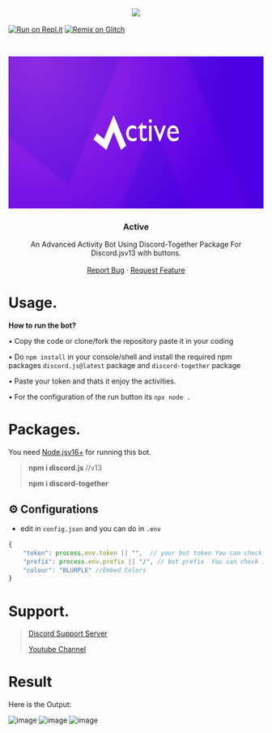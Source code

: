 
<center><img src="https://capsule-render.vercel.app/api?type=waving&color=gradient&height=200&section=header&text=Active&fontSize=80&fontAlignY=35&animation=twinkling&fontColor=gradient" /></center>


[![Run on Repl.it](https://repl.it/badge/github/brblacky/lavamusic)](https://repl.it/github/Hypwreck/Active)
[![Remix on Glitch](https://cdn.glitch.com/2703baf2-b643-4da7-ab91-7ee2a2d00b5b%2Fremix-button.svg)](https://glitch.com/edit/#!/import/github/Hypwreck/Active)

<!-- PROJECT LOGO -->
<br />
<p align="center">
  <a href="https://github.com/Hypwreck/Active">
    <img src="https://github.com/Hypwreck/Active/blob/main/notgovernmeadsnt.png" alt="Pbot-plus" width="600" height="300">
  </a>

  <h3 align="center">Active</h3>

  <p align="center">
    An Advanced Activity Bot Using Discord-Together Package For Discord.jsv13 with buttons.
    <br />
    <br />
    <a href="https://github.com/Hypwreck/Active/issues">Report Bug</a>
    ·
    <a href="https://github.com/Hypwreck/Active/issues">Request Feature</a>
  </p>
</p>

# Usage.

__How to run the bot?__

• Copy the code or clone/fork the repository paste it in your coding  

• Do `npm install` in your console/shell and install the required npm packages `discord.js@latest` package and `discord-together` package

• Paste your token and thats it enjoy the activities.

• For the configuration of the run button its `npx node .`

# Packages.

You need [Node.jsv16+](https://nodejs.org/en/) for running this bot.

> **npm i discord.js** //v13
>
> **npm i discord-together**

## ⚙️ Configurations
- edit in `config.json` and you can do in `.env` 
```js
{
    "token": process.env.token || "",  // your bot token You can check index.js for process.env.token
    "prefix": process.env.prefix || "/", // bot prefix  You can check index.js for process.env.prefix
    "colour": "BLURPLE" //Embed Colors
}
```

# Support.

> [Discord Support Server](https://discord.gg/FdAPpZXpJF)
> 
> [Youtube Channel](https://www.youtube.com/channel/UCxLLUfZ-CXEgsJpZOe8pSPA)

# Result

Here is the Output: 

![image](https://user-images.githubusercontent.com/89440730/147867829-2f5ba7b6-26ac-45e7-86a6-d3099eb72035.png)
![image](https://user-images.githubusercontent.com/89440730/147867855-65bfaf6f-816b-471f-b59f-dd2365af7955.png)
![image](https://user-images.githubusercontent.com/89440730/147867885-41e6d2bb-c1da-4fcf-a6db-2c7a7d24304c.png)
